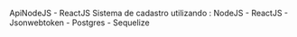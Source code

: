 ApiNodeJS - ReactJS
Sistema de cadastro utilizando :  NodeJS - ReactJS - Jsonwebtoken - Postgres - Sequelize
